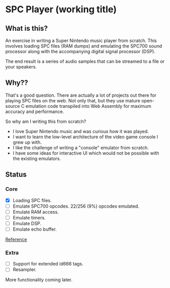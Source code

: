 # SPC Player (working title)

## What is this?

An exercise in writing a Super Nintendo music player from scratch. This involves loading SPC files (RAM dumps) and emulating the SPC700 sound processor along with the accompanying digital signal processor (DSP).

The end result is a series of audio samples that can be streamed to a file or your speakers.

## Why??

That's a good question. There are actually a lot of projects out there for playing SPC files on the web. Not only that, but they use mature open-source C emulation code transpiled into Web Assembly for maximum accuracy and performance.

So why am I writing this from scratch?

* I love Super Nintendo music and was curious how it was played.
* I want to learn the low-level architecture of the video game console I grew up with.
* I like the challenge of writing a "console" emulator from scratch.
* I have some ideas for interactive UI which would not be possible with the existing emulators.

## Status

### Core

- [x] Loading SPC files.
- [ ] Emulate SPC700 opcodes. 22/256 (9%) opcodes emulated.
- [ ] Emulate RAM access.
- [ ] Emulate timers.
- [ ] Emulate DSP.
- [ ] Emulate echo buffer.

[Reference](https://wiki.superfamicom.org/spc700-reference)

### Extra

- [ ] Support for extended id666 tags.
- [ ] Resampler.

More functionality coming later.
